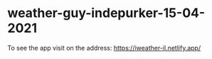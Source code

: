 # weather-guy-indepurker-15-04-2021
To see the app visit on the address:
https://iweather-il.netlify.app/
